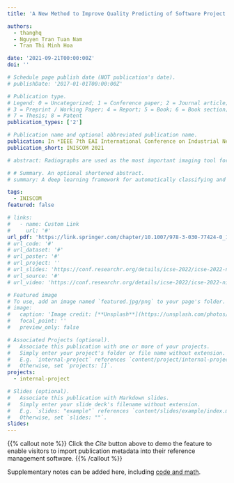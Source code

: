 ```yaml
---
title: 'A New Method to Improve Quality Predicting of Software Project Completion Level'

authors:
  - thanghq
  - Nguyen Tran Tuan Nam 
  - Tran Thi Minh Hoa

date: '2021-09-21T00:00:00Z'
doi: ''

# Schedule page publish date (NOT publication's date).
# publishDate: '2017-01-01T00:00:00Z'

# Publication type.
# Legend: 0 = Uncategorized; 1 = Conference paper; 2 = Journal article;
# 3 = Preprint / Working Paper; 4 = Report; 5 = Book; 6 = Book section;
# 7 = Thesis; 8 = Patent
publication_types: ['2']

# Publication name and optional abbreviated publication name.
publication: In *IEEE 7th EAI International Conference on Industrial Networks and Intelligent Systems*
publication_short: INISCOM 2021

# abstract: Radiographs are used as the most important imaging tool for identifying spine anomalies in clinical practice. The evaluation of spinal bone lesions, however, is a challenging task for radiologists. This work aims at developing and evaluating a deep learning-based framework, named VinDr-SpineXR, for the classification and localization of abnormalities from spine X-rays. First, we build a large dataset, comprising 10,468 spine X-ray images from 5,000 studies, each of which is manually annotated by an experienced radiologist with bounding boxes around abnormal findings in 13 categories. Using this dataset, we then train a deep learning classifier to determine whether a spine scan is abnormal and a detector to localize 7 crucial findings amongst the total 13. The VinDr-SpineXR is evaluated on a test set of 2,078 images from 1,000 studies, which is kept separate from the training set. It demonstrates an area under the receiver operating characteristic curve (AUROC) of 88.61% (95% CI 87.19%, 90.02%) for the image-level classification task and a mean average precision (mAP@0.5) of 33.56% for the lesion-level localization task. These results serve as a proof of concept and set a baseline for future research in this direction. To encourage advances, the dataset, codes, and trained deep learning models are made publicly available.

# # Summary. An optional shortened abstract.
# summary: A deep learning framework for automatically classifying and localizing abnormalities on spine X-rays. 

tags:
  - INISCOM
featured: false

# links:
#   - name: Custom Link
#     url: '#'
url_pdf: 'https://link.springer.com/chapter/10.1007/978-3-030-77424-0_16'
# url_code: '#'
# url_dataset: '#'
# url_poster: '#'
# url_project: ''
# url_slides: 'https://conf.researchr.org/details/icse-2022/icse-2022-nier---new-ideas-and-emerging-results/10/Toward-the-Analysis-of-Graph-Neural-Network'
# url_source: '#'
# url_video: 'https://conf.researchr.org/details/icse-2022/icse-2022-nier---new-ideas-and-emerging-results/10/Toward-the-Analysis-of-Graph-Neural-Network'

# Featured image
# To use, add an image named `featured.jpg/png` to your page's folder.
# image:
#   caption: 'Image credit: [**Unsplash**](https://unsplash.com/photos/pLCdAaMFLTE)'
#   focal_point: ''
#   preview_only: false

# Associated Projects (optional).
#   Associate this publication with one or more of your projects.
#   Simply enter your project's folder or file name without extension.
#   E.g. `internal-project` references `content/project/internal-project/index.md`.
#   Otherwise, set `projects: []`.
projects:
  - internal-project

# Slides (optional).
#   Associate this publication with Markdown slides.
#   Simply enter your slide deck's filename without extension.
#   E.g. `slides: "example"` references `content/slides/example/index.md`.
#   Otherwise, set `slides: ""`.
slides:
---
```


{{% callout note %}}
Click the _Cite_ button above to demo the feature to enable visitors to import publication metadata into their reference management software.
{{% /callout %}}

Supplementary notes can be added here, including [code and math](https://wowchemy.com/docs/content/writing-markdown-latex/).
